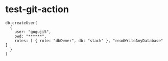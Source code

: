 # test-git-action

```
db.createUser(
  {
    user: "guguji5",
    pwd: "******",
    roles: [ { role: "dbOwner", db: "stack" }, "readWriteAnyDatabase" ]
  }
)
```
